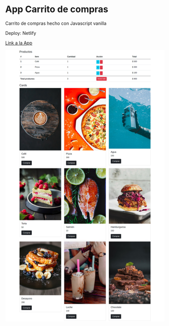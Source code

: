 # App Carrito de compras

Carrito de compras hecho con Javascript vanilla

Deploy: Netlify

[Link a la App](https://carritodecomprascool.netlify.app/)

![Captura de la App](./.readme-static/print.jpg)